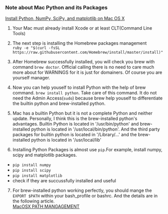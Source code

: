 ### Note about Mac Python and its Packages

[Install Python, NumPy, SciPy, and matplotlib on Mac OS X](http://penandpants.com/2012/02/24/install-python/)

1. Your Mac must already install Xcode or at least CLT(Command Line Tools)

2. The next step is installing the Homebrew packages management <br>
`ruby -e "$(curl -fsSL https://raw.githubusercontent.com/Homebrew/install/master/install)"`

3. After Homebrew successfully installed, you will check you brew with command `brew doctor`. Official calling there is no need to care much more about for WARNINGS for it is just for domainers. Of course you are yourself manager.


4. Now you can help youself to install Python with the help of brew command. `brew install python`. Take care of this command. It do not need the Admin Access(`sudo`) because brew help youself to differentiate the builtin python and brew-installed python.

5. Mac has a builtin Python but it is not a complete Python and neither update. Personally, I think this is the brew-installed python's advantages. Builtin Python is located in '/usr/bin/python' and brew-installed python is located in '/usr/local/bin/python'. And the third party packages for builtin python is located in '/Library/...' and the brew-installed python is located in '/usr/local/lib'

6. Installing Python Packages is almost use `pip`.For example, install numpy, scipy and matplotlib packages.
* `pip install numpy`
* `pip install scipy`
* `pip install matplotlib`
* check if they are succussfully installed and useful

7. For brew-installed python working perfectly, you should mange the `EXPORT $PATH` within your bash_profile or bashrc. And the details are in the following article. <br>
[MacOSX PATH MANGAGEMENT](http://muttsnutts.github.io/blog/2011/09/12/manage-path-on-mac-os-x-lion/)
